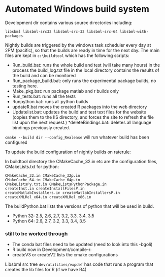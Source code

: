 # Automated Windows build system
Development dir contains various source directories including:

```
libsbml libsbml-src32 libsbml-src-32 libsbml-src-64 libsbml-with-packages 
```

Nightly builds are triggered by the windows task scheduler every day at 2PM (pacific), so that the builds are ready in time for the next day. The main files are kept in `c:\buildtool` which has the following scripts:

* Run_build.bat: runs the whole build and test (will take many hours) in the process the build_log.txt file in the local directory contains the results of the build and can be monitored
* Run_package_build.bat: only runs the experimental package builds, no testing here. 
* Make_pkg.bat: run package matlab and r builds only
* Run_tests.bat: runs all the tests
* Runpython.bat: runs all python builds
* updateR.bat moves the created R packages into the web directory
* Updatelist.bat: updates the build and test text files for the website (copies them to the IIS directory, and forces the site to refresh the file list upon the next request.)
*deleteBindings.bat: deletes all language bindings previously created. 

`cmake --build dir --config_Realease` will run whatever build has been configured

To update the build configuration of nightly builds on raterule:

In buildtool directory the CMakeCache_32.in etc are the configuration files, CMakeLists.txt for python:

```
CMakeCache_32.in CMakeCache_32p.in 
CMakeCache_64.in CMakeCache_64p.in 
CMakeListsPy.txt.in CMakeListsPythonPackage.in 
createInst.in createInstallFilesP.in 
createMatlabInstallers.in createMatlabInstallersP.in 
createXMLRel_x64.in createXMLRel_x86.in
```

The buildPython.bat lists the versions of python that will be used in build.

* Python 32: 2.5, 2.6, 2.7, 3.2, 3.3, 3.4, 3.5
* Python 64: 2.6, 2.7, 3.2, 3.3, 3.4, 3.5

### still to be worked through

* The conda bat files need to be updated (need to look into this -bgoli)
* R build now in Development/compile-r:
* createV3 or createV2 lists the cmake configurations

Libsbml src tree `dev/utilities/expdef`	has code that runs a program that creates the lib files for R (if we have R4)

